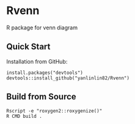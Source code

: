 # Rvenn

R package for venn diagram

## Quick Start

Installation from GitHub:

	install.packages("devtools")
	devtools::install_github("yanlinlin82/Rvenn")

## Build from Source

	Rscript -e "roxygen2::roxygenize()"
	R CMD build .
